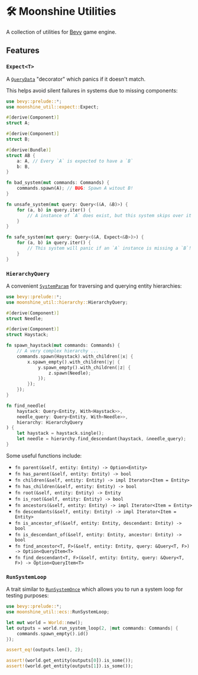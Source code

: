 # 🛠️ Moonshine Utilities

A collection of utilities for [Bevy](https://github.com/bevyengine/bevy) game engine.

## Features

### `Expect<T>`

A [`QueryData`](https://docs.rs/bevy/latest/bevy/ecs/query/trait.QueryData.html) "decorator" which panics if it doesn't match.

This helps avoid silent failures in systems due to missing components:

```rust
use bevy::prelude::*;
use moonshine_util::expect::Expect;

#[derive(Component)]
struct A;

#[derive(Component)]
struct B;

#[derive(Bundle)]
struct AB {
    a: A, // Every `A` is expected to have a `B`
    b: B,
}

fn bad_system(mut commands: Commands) {
    commands.spawn(A); // BUG: Spawn A witout B!
}

fn unsafe_system(mut query: Query<(&A, &B)>) {
    for (a, b) in query.iter() {
        // A instance of `A` does exist, but this system skips over it silently!
    }
}

fn safe_system(mut query: Query<(&A, Expect<&B>)>) {
    for (a, b) in query.iter() {
        // This system will panic if an `A` instance is missing a `B`!
    }
}
```

### `HierarchyQuery`

A convenient [`SystemParam`](https://docs.rs/bevy/latest/bevy/ecs/system/trait.SystemParam.html) for traversing and querying entity hierarchies:

```rust
use bevy::prelude::*;
use moonshine_util::hierarchy::HierarchyQuery;

#[derive(Component)]
struct Needle;

#[derive(Component)]
struct Haystack;

fn spawn_haystack(mut commands: Commands) {
    // A very complex hierarchy ...
    commands.spawn(Haystack).with_children(|x| {
        x.spawn_empty().with_children(|y| {
            y.spawn_empty().with_children(|z| {
                z.spawn(Needle);
            });
        });
    });
}

fn find_needle(
    haystack: Query<Entity, With<Haystack>>,
    needle_query: Query<Entity, With<Needle>>,
    hierarchy: HierarchyQuery
) {
    let haystack = haystack.single();
    let needle = hierarchy.find_descendant(haystack, &needle_query);
}
```

Some useful functions include:

- `fn parent(&self, entity: Entity) -> Option<Entity>`
- `fn has_parent(&self, entity: Entity) -> bool`
- `fn children(&self, entity: Entity) -> impl Iterator<Item = Entity>`
- `fn has_children(&self, entity: Entity) -> bool`
- `fn root(&self, entity: Entity) -> Entity`
- `fn is_root(&self, entity: Entity) -> bool`
- `fn ancestors(&self, entity: Entity) -> impl Iterator<Item = Entity>`
- `fn descendants(&self, entity: Entity) -> impl Iterator<Item = Entity>`
- `fn is_ancestor_of(&self, entity: Entity, descendant: Entity) -> bool`
- `fn is_descendant_of(&self, entity: Entity, ancestor: Entity) -> bool`
- `fn find_ancestor<T, F>(&self, entity: Entity, query: &Query<T, F>) -> Option<QueryItem<T>`
- `fn find_descendant<T, F>(&self, entity: Entity, query: &Query<T, F>) -> Option<QueryItem<T>`

### `RunSystemLoop`

A trait similar to [`RunSystemOnce`](https://docs.rs/bevy/latest/bevy/ecs/system/trait.RunSystemOnce.html) which allows you to run a system loop for testing purposes:

```rust
use bevy::prelude::*;
use moonshine_util::ecs::RunSystemLoop;

let mut world = World::new();
let outputs = world.run_system_loop(2, |mut commands: Commands| {
    commands.spawn_empty().id()
});

assert_eq!(outputs.len(), 2);

assert!(world.get_entity(outputs[0]).is_some());
assert!(world.get_entity(outputs[1]).is_some());
```